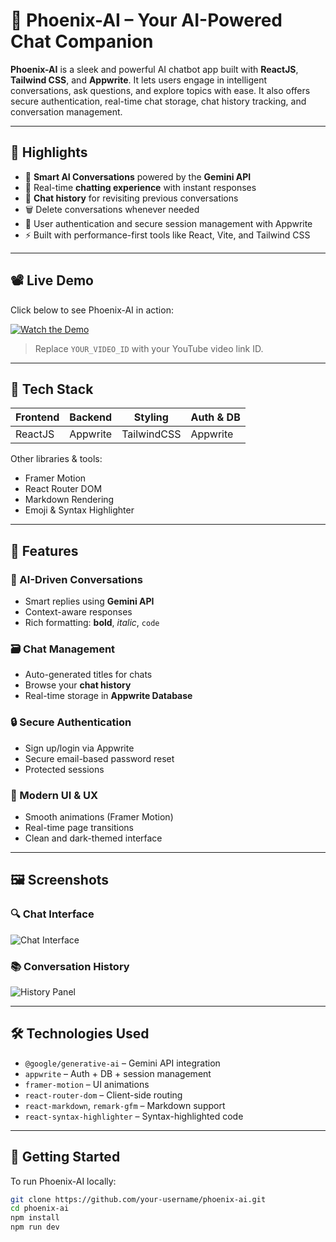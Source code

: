 # 🚀 Phoenix-AI – Your AI-Powered Chat Companion

**Phoenix-AI** is a sleek and powerful AI chatbot app built with **ReactJS**, **Tailwind CSS**, and **Appwrite**. It lets users engage in intelligent conversations, ask questions, and explore topics with ease. It also offers secure authentication, real-time chat storage, chat history tracking, and conversation management.

---

## 🌟 Highlights

- 🧠 **Smart AI Conversations** powered by the **Gemini API**
- 💬 Real-time **chatting experience** with instant responses
- 📁 **Chat history** for revisiting previous conversations
- 🗑️ Delete conversations whenever needed
- 🔐 User authentication and secure session management with Appwrite
- ⚡ Built with performance-first tools like React, Vite, and Tailwind CSS

---

## 📽 Live Demo

Click below to see Phoenix-AI in action:

[![Watch the Demo](https://img.youtube.com/vi/YOUR_VIDEO_ID/maxresdefault.jpg)](https://www.youtube.com/watch?v=YOUR_VIDEO_ID)

> Replace `YOUR_VIDEO_ID` with your YouTube video link ID.

---

## 🧰 Tech Stack

| Frontend | Backend | Styling | Auth & DB |
|----------|---------|---------|-----------|
| ReactJS  | Appwrite | TailwindCSS | Appwrite |

Other libraries & tools:
- Framer Motion
- React Router DOM
- Markdown Rendering
- Emoji & Syntax Highlighter

---

## 🔐 Features

### 🤖 AI-Driven Conversations
- Smart replies using **Gemini API**
- Context-aware responses
- Rich formatting: **bold**, _italic_, `code`

### 🗃️ Chat Management
- Auto-generated titles for chats
- Browse your **chat history**
- Real-time storage in **Appwrite Database**

### 🔒 Secure Authentication
- Sign up/login via Appwrite
- Secure email-based password reset
- Protected sessions

### 💅 Modern UI & UX
- Smooth animations (Framer Motion)
- Real-time page transitions
- Clean and dark-themed interface

---

## 🖼 Screenshots

### 🔍 Chat Interface  
![Chat Interface](./screenshots/chat-ui.png)

### 📚 Conversation History  
![History Panel](./screenshots/history-ui.png)

---

## 🛠 Technologies Used

- `@google/generative-ai` – Gemini API integration
- `appwrite` – Auth + DB + session management
- `framer-motion` – UI animations
- `react-router-dom` – Client-side routing
- `react-markdown`, `remark-gfm` – Markdown support
- `react-syntax-highlighter` – Syntax-highlighted code

---

## 🚀 Getting Started

To run Phoenix-AI locally:

```bash
git clone https://github.com/your-username/phoenix-ai.git
cd phoenix-ai
npm install
npm run dev

